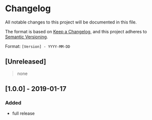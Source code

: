 # Changelog
All notable changes to this project will be documented in this file.

The format is based on [Keep a Changelog](https://keepachangelog.com/en/1.0.0/),
and this project adheres to [Semantic Versioning](https://semver.org/spec/v2.0.0.html).

Format: `[Version] - YYYY-MM-DD`

## [Unreleased]

> none

## [1.0.0] - 2019-01-17

### Added

- full release